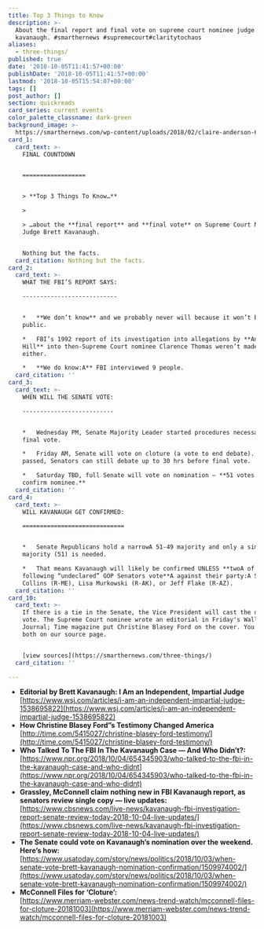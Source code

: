 ```yaml
---
title: Top 3 Things to Know
description: >-
  About the final report and final vote on supreme court nominee judge brett
  kavanaugh. #smarthernews #supremecourt#claritytochaos
aliases:
  - three-things/
published: true
date: '2018-10-05T11:41:57+00:00'
publishDate: '2018-10-05T11:41:57+00:00'
lastmod: '2018-10-05T15:54:07+00:00'
tags: []
post_author: []
section: quickreads
card_series: current events
color_palette_classname: dark-green
background_image: >-
  https://smarthernews.com/wp-content/uploads/2018/02/claire-anderson-60670-unsplash-360x360.jpg
card_1:
  card_text: >-
    FINAL COUNTDOWN  


    ==================


    > **Top 3 Things To Know…**

    > 

    > …about the **final report** and **final vote** on Supreme Court Nominee
    Judge Brett Kavanaugh.


    Nothing but the facts.
  card_citation: Nothing but the facts.
card_2:
  card_text: >-
    WHAT THE FBI’S REPORT SAYS:

    ---------------------------


    *   **We don’t know** and we probably never will because it won’t be made
    public.

    *   FBI’s 1992 report of its investigation into allegations by **Anita
    Hill** into then-Supreme Court nominee Clarence Thomas weren’t made public
    either.

    *   **We do know:A** FBI interviewed 9 people.
  card_citation: ''
card_3:
  card_text: >-
    WHEN WILL THE SENATE VOTE:

    --------------------------


    *   Wednesday PM, Senate Majority Leader started procedures necessary for a
    final vote.

    *   Friday AM, Senate will vote on cloture (a vote to end debate). If
    passed, Senators can still debate up to 30 hrs before final vote.

    *   Saturday TBD, full Senate will vote on nomination – **51 votes needed to
    confirm nominee.**
  card_citation: ''
card_4:
  card_text: >-
    WILL KAVANAUGH GET CONFIRMED:

    =============================


    *   Senate Republicans hold a narrowA 51-49 majority and only a simple
    majority (51) is needed.

    *   That means Kavanaugh will likely be confirmed UNLESS **twoA of the three
    following “undeclared” GOP Senators vote**A against their party:A Susan
    Collins (R-ME), Lisa Murkowski (R-AK), or Jeff Flake (R-AZ).
  card_citation: ''
card_10:
  card_text: >-
    If there is a tie in the Senate, the Vice President will cast the deciding
    vote. The Supreme Court nominee wrote an editorial in Friday's Wall Street
    Journal; Time magazine put Christine Blasey Ford on the cover. You can see
    both on our source page.


    [view sources](https://smarthernews.com/three-things/)
  card_citation: ''

---
```

*   **Editorial by Brett Kavanaugh: I Am an Independent, Impartial Judge**  
    [https://www.wsj.com/articles/i-am-an-independent-impartial-judge-1538695822](https://www.wsj.com/articles/i-am-an-independent-impartial-judge-1538695822)
*   **How Christine Blasey Ford”s Testimony Changed America**  
    [http://time.com/5415027/christine-blasey-ford-testimony/](http://time.com/5415027/christine-blasey-ford-testimony/)
*   **Who Talked To The FBI In The Kavanaugh Case — And Who Didn’t?:** [https://www.npr.org/2018/10/04/654345903/who-talked-to-the-fbi-in-the-kavanaugh-case-and-who-didnt](https://www.npr.org/2018/10/04/654345903/who-talked-to-the-fbi-in-the-kavanaugh-case-and-who-didnt)
*   **Grassley, McConnell claim nothing new in FBI Kavanaugh report, as senators review single copy — live updates:**  
    [https://www.cbsnews.com/live-news/kavanaugh-fbi-investigation-report-senate-review-today-2018-10-04-live-updates/](https://www.cbsnews.com/live-news/kavanaugh-fbi-investigation-report-senate-review-today-2018-10-04-live-updates/)
*   **The Senate could vote on Kavanaugh’s nomination over the weekend. Here’s how:** [https://www.usatoday.com/story/news/politics/2018/10/03/when-senate-vote-brett-kavanaugh-nomination-confirmation/1509974002/](https://www.usatoday.com/story/news/politics/2018/10/03/when-senate-vote-brett-kavanaugh-nomination-confirmation/1509974002/)
*   **McConnell Files for ‘Cloture’:**  
    [https://www.merriam-webster.com/news-trend-watch/mcconnell-files-for-cloture-20181003](https://www.merriam-webster.com/news-trend-watch/mcconnell-files-for-cloture-20181003)